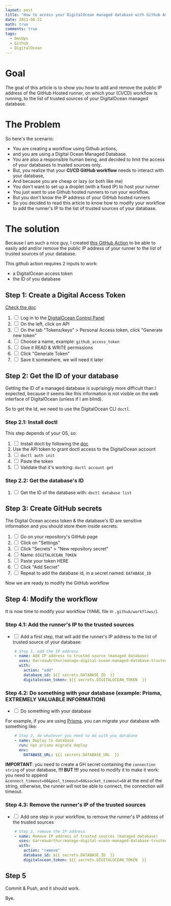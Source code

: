 ```yaml
---
layout: post
title: "How to access your DigitalOcean managed database with Github Action ? (example with prisma)"
date: 2021-08-22
math: true
comments: true
tags:
  - DevOps
  - Github
  - DigitalOcean
---
```


# Goal

The goal of this article is to show you how to add and remove the public IP
address of the GitHub Hosted runner, on which your (CI/CD) workflow is running,
to the list of trusted sources of your DigitalOcean managed database.

# The Problem

So here's the scenario:

* You are creating a workflow using Github actions,
* and you are using a Digital Ocean Managed Database.
* You are also a responsible human being, and decided to limit the access of your
databases to trusted sources only.
* But, you realize that your **CI/CD GitHub workflow** needs to interact with
your database,
* And because you are cheap or lazy (or both like me)
* You don't want to set up a droplet (with a fixed IP) to host your runner
* You just want to use Github hosted runners to run your workflow.
* But you don't know the IP address of your GitHub hosted runners 
* So you decided to read this article to know how to modify your workflow to
add the runner's IP to the list of trusted sources of your database.

# The solution

Because I am such a nice guy, I created [this GitHub Action](https://github.com/marketplace/actions/managed-trusted-sources-of-managed-database-digital-ocean)
to be able to easily add and/or remove the public IP address of your runner to
the list of trusted sources of your database.

This github action requires 2 inputs to work:

* a DigitalOcean access token
* the ID of you database

## Step 1: Create a Digital Access Token

[Check the doc](https://docs.digitalocean.com/reference/api/create-personal-access-token/)

1. <input type="checkbox"> Log in to the [DigitalOcean Control Panel](https://cloud.digitalocean.com/)
2. <input type="checkbox"> On the left, click on API
3. <input type="checkbox"> On the tab "Tokens/keys" > Personal Access token, click "Generate new token"
4. <input type="checkbox"> Choose a name, example: `github_access_token`
5. <input type="checkbox"> Give it READ & WRITE permissions
6. <input type="checkbox"> Click "Generate Token"
7. <input type="checkbox"> Save it somewhere, we will need it later

## Step 2: Get the ID of your database

Getting the ID of a managed database is suprisingly more difficult than I expected,
because it seems like this information is not visible on the web interface of 
DigitalOcean (unless if I am blind).

So to get the Id, we need to use the DigitalOcean CLI `doctl`.

### Step 2.1: Install doctl

This step depends of your OS, so:

1. <input type="checkbox"> Install doctl by following the [doc](https://docs.digitalocean.com/reference/doctl/how-to/install/)
2. Use the API token to grant doctl access to the DigitalOcean account
  1. <input type="checkbox"> `doctl auth init`
  2. <input type="checkbox"> Paste the token
3. <input type="checkbox"> Validate that it's working: `doctl account get`

### Step 2.2: Get the database's ID

1. <input type="checkbox"> Get the ID of the database with: `doctl database list`

## Step 3: Create GitHub secrets

The Digital Ocean access token & the database's ID are sensitive information and
you should store them inside secrets.

1. <input type="checkbox"> Go on your repository's GitHub page 
2. <input type="checkbox"> Click on "Settings"
3. <input type="checkbox"> Click "Secrets" > "New repository secret"
4. <input type="checkbox"> Name: `DIGITALOCEAN_TOKEN`
5. <input type="checkbox"> Paste your token HERE
5. <input type="checkbox"> Click "Add Secret" 
6. <input type="checkbox"> Repeat to add the database id, in a secret named: `DATABASE_ID`

Now we are ready to modify the GitHub workflow

## Step 4: Modify the workflow

It is now time to modify your workflow (YAML file in `.github/workflows/`).

### Step 4.1: Add the runner's IP to the trusted sources 

* <input type="checkbox"> Add a first step, that will add the runner's IP address
to the list of trusted source of your database:

```yml
    # Step 1, add the IP address
    - name: Add IP address to trusted source (managed database)
      uses: GarreauArthur/manage-digital-ocean-managed-database-trusted-sources-gh-action@main
      with:
        action: "add"
        database_id: ${{ secrets.DATABASE_ID  }}
        digitalocean_token: ${{ secrets.DIGITALOCEAN_TOKEN  }}
```

### Step 4.2: Do something with your database (example: Prisma, EXTREMELY VALUABLE INFORMATION)

* <input type="checkbox"> Do something with your database

For example, if you are using [Prisma](https://www.prisma.io), you can migrate
your database with something like:

```yml
    # Step 2, do whatever you need to do with you database
    - name: Deploy to database 
      run: npx prisma migrate deploy
      env:
        DATABASE_URL: ${{ secrets.DATABASE_URL  }}
```

**IMPORTANT**: you need to create a GH secret containing the `connection string`
of your database, **!!! BUT !!!** you need to modify it to make it work: you
need to append `&connect_timeout=60&pool_timeout=60&socket_timeout=60` at the
end of the string, otherwise, the runner will not be able to connect, the
connection will timeout.

### Step 4.3: Remove the runner's IP of the trusted sources

* <input type="checkbox"> Add one step in your workflow, to remove the runner's
IP address of the trusted sources

```yml
    # Step 3, remove the IP address
    - name: Remove IP address of trusted sources (managed database)
      uses: GarreauArthur/manage-digital-ocean-managed-database-trusted-sources-gh-action@main
      with:
        action: "remove"
        database_id: ${{ secrets.DATABASE_ID  }}
        digitalocean_token: ${{ secrets.DIGITALOCEAN_TOKEN  }}
```

## Step 5

Commit & Push, and it should work.

Bye.

